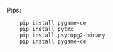 Pips:

        pip install pygame-ce
        pip install pytmx
        pip install psycopg2-binary
        pip install pygame-ce